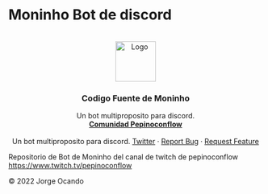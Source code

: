 # Moninho Bot de discord



<!-- PROJECT LOGO -->
<br />
<div align="center">
  <a href="https://github.com/othneildrew/Best-README-Template">
    <img src="https://cdn.discordapp.com/attachments/545316153644548106/971146809042927616/unknown.png" alt="Logo" width="80" height="80">
  </a>

  <h3 align="center">Codigo Fuente de Moninho</h3>

  <p align="center">
    Un bot multiproposito para discord.
    <br />
    <a href="https://github.com/othneildrew/Best-README-Template](https://discord.gg/b3vjeUduBT)"><strong>Comunidad Pepinoconflow</strong></a>
    <br />
    <br />
    Un bot multiproposito para discord.
    <a href="https://github.com/othneildrew/Best-README-Template">Twitter</a>
    ·
    <a href="https://github.com/othneildrew/Best-README-Template/issues">Report Bug</a>
    ·
    <a href="https://github.com/othneildrew/Best-README-Template/issues">Request Feature</a>
  </p>
</div>

Repositorio de Bot de Moninho del canal de twitch de pepinoconflow
https://www.twitch.tv/pepinoconflow

© 2022 Jorge Ocando
